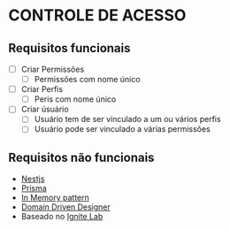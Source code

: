 # CONTROLE DE ACESSO

## Requisitos funcionais

- [ ] Criar Permissões
  - [ ] Permissões com nome único
- [ ] Criar Perfis
  - [ ] Peris com nome único
- [ ] Criar úsuário
  - [ ] Usuário tem de ser vinculado a um ou vários perfis
  - [ ] Usuário pode ser vinculado a várias permissões

## Requisitos não funcionais

- [Nestjs](https://nestjs.com/)
- [Prisma](https://prisma.io/)
- [In Memory pattern](https://martinfowler.com/bliki/InMemoryTestDatabase.html)
- [Domain Driven Designer](https://en.wikipedia.org/wiki/Domain-driven_design)
- Baseado no [Ignite Lab](http://rocketseat.com.br/)

